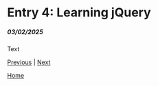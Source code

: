 # Entry 4: Learning jQuery
##### 03/02/2025

Text

[Previous](entry03.md) | [Next](entry05.md)

[Home](../README.md)
